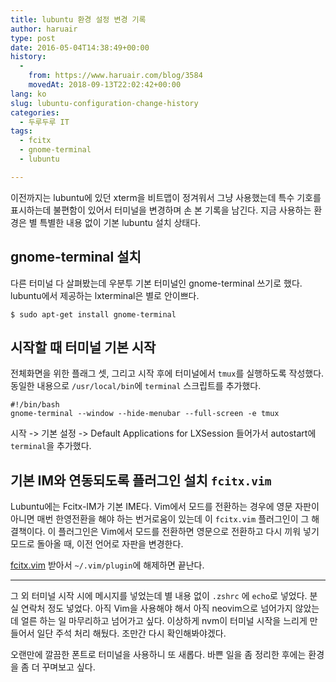 ```yaml
---
title: lubuntu 환경 설정 변경 기록
author: haruair
type: post
date: 2016-05-04T14:38:49+00:00
history:
  - 
    from: https://www.haruair.com/blog/3584
    movedAt: 2018-09-13T22:02:42+00:00
lang: ko
slug: lubuntu-configuration-change-history
categories:
  - 두루두루 IT
tags:
  - fcitx
  - gnome-terminal
  - lubuntu

---
```

이전까지는 lubuntu에 있던 xterm을 비트맵이 정겨워서 그냥 사용했는데 특수 기호를 표시하는데 불편함이 있어서 터미널을 변경하며 손 본 기록을 남긴다. 지금 사용하는 환경은 별 특별한 내용 없이 기본 lubuntu 설치 상태다.

## gnome-terminal 설치

다른 터미널 다 살펴봤는데 우분투 기본 터미널인 gnome-terminal 쓰기로 했다. lubuntu에서 제공하는 lxterminal은 별로 안이쁘다.

    $ sudo apt-get install gnome-terminal
    

## 시작할 때 터미널 기본 시작

전체화면을 위한 플래그 셋, 그리고 시작 후에 터미널에서 `tmux`를 실행하도록 작성했다. 동일한 내용으로 `/usr/local/bin`에 `terminal` 스크립트를 추가했다.

    #!/bin/bash
    gnome-terminal --window --hide-menubar --full-screen -e tmux
    

시작 -> 기본 설정 -> Default Applications for LXSession 들어가서 autostart에 `terminal`을 추가했다.

## 기본 IM와 연동되도록 플러그인 설치 `fcitx.vim`

Lubuntu에는 Fcitx-IM가 기본 IME다. Vim에서 모드를 전환하는 경우에 영문 자판이 아니면 매번 한영전환을 해야 하는 번거로움이 있는데 이 `fcitx.vim` 플러그인이 그 해결책이다. 이 플러그인은 Vim에서 모드를 전환하면 영문으로 전환하고 다시 끼워 넣기 모드로 돌아올 때, 이전 언어로 자판을 변경한다.

[fcitx.vim][1] 받아서 `~/.vim/plugin`에 해제하면 끝난다.

* * *

그 외 터미널 시작 시에 메시지를 넣었는데 별 내용 없이 `.zshrc` 에 `echo`로 넣었다. 분실 연락처 정도 넣었다. 아직 Vim을 사용해야 해서 아직 neovim으로 넘어가지 않았는데 얼른 하는 일 마무리하고 넘어가고 싶다. 이상하게 nvm이 터미널 시작을 느리게 만들어서 일단 주석 처리 해뒀다. 조만간 다시 확인해봐야겠다.

오랜만에 깔끔한 폰트로 터미널을 사용하니 또 새롭다. 바쁜 일을 좀 정리한 후에는 환경을 좀 더 꾸며보고 싶다.

 [1]: http://www.vim.org/scripts/script.php?script_id=3764